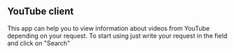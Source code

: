 ## YouTube client

This app can help you to view information about videos from YouTube depending on your request. 
To start using just write your request in the field and click on "Search"
